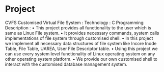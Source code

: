 # Project
CVFS
Customised Virtual File System :
Technology : C Programming
Description :
• This project provides all functionality to the user which is same as Linux File system.
• It provides necessary commands, system calls implementations of file system through customised shell.
• In this project we implement all necessary data structures of file system like Incore Inode Table, File Table, UAREA, User File Descriptor table.
• Using this project we can use every system level functionality of Linux operating system on any
other operating system platform.
• We provide our own customised shell to interact with the customised database management
system.

